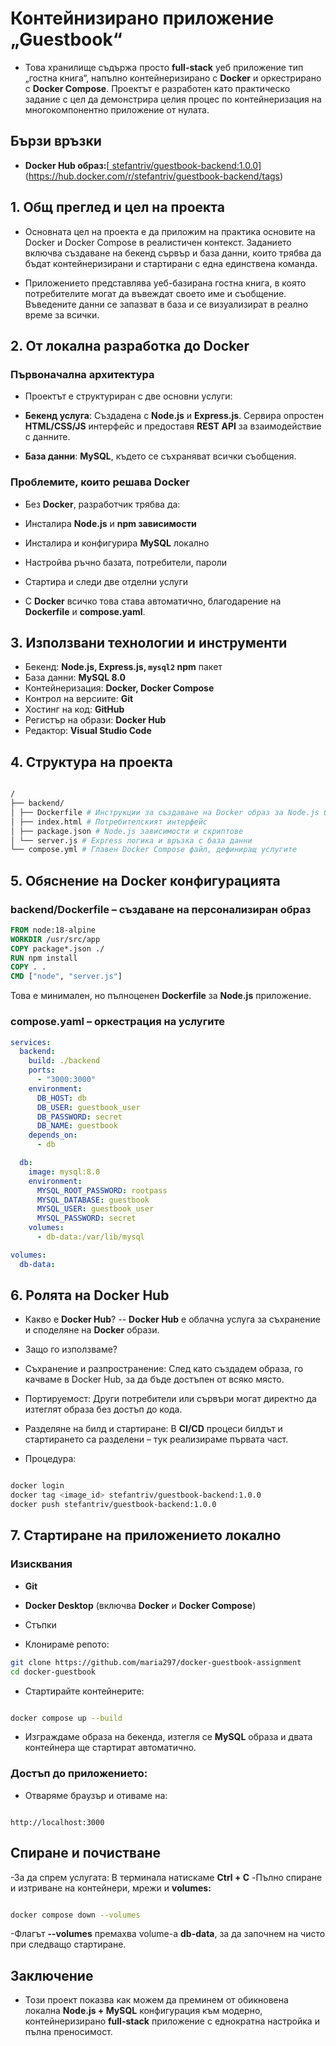 # Контейнизирано приложение „Guestbook“

- Това хранилище съдържа просто **full-stack** уеб приложение тип „гостна книга“, напълно контейнеризирано с **Docker** и оркестрирано с **Docker Compose**. Проектът е разработен като практическо задание с цел да демонстрира целия процес по контейнеризация на многокомпонентно приложение от нулата.

## Бързи връзки

- **Docker Hub образ:**[[ stefantriv/guestbook-backend:1.0.0](https://hub.docker.com/repository/docker/stefantriv/guestbook-backend/tags)](https://hub.docker.com/r/stefantriv/guestbook-backend/tags)



## 1. Общ преглед и цел на проекта

- Основната цел на проекта е да приложим на практика основите на Docker и Docker Compose в реалистичен контекст. Заданието включва създаване на бекенд сървър и база данни, които трябва да бъдат контейнеризирани и стартирани с една единствена команда.

- Приложението представлява уеб-базирана гостна книга, в която потребителите могат да въвеждат своето име и съобщение. Въведените данни се запазват в база и се визуализират в реално време за всички.



## 2. От локална разработка до Docker

### Първоначална архитектура

- Проектът е структуриран с две основни услуги:

- **Бекенд услуга**: Създадена с **Node.js** и **Express.js**. Сервира опростен **HTML/CSS/JS** интерфейс и предоставя **REST API** за взаимодействие с данните.
- **База данни**: **MySQL**, където се съхраняват всички съобщения.

### Проблемите, които решава Docker

- Без **Docker**, разработчик трябва да:

- Инсталира **Node.js** и **npm зависимости**
- Инсталира и конфигурира **MySQL** локално
- Настройва ръчно базата, потребители, пароли
- Стартира и следи две отделни услуги

- С **Docker** всичко това става автоматично, благодарение на **Dockerfile** и **compose.yaml**.



## 3. Използвани технологии и инструменти

- Бекенд: **Node.js, Express.js, `mysql2` npm** пакет  
- База данни: **MySQL 8.0** 
- Контейнеризация: **Docker, Docker Compose**  
- Контрол на версиите: **Git**  
- Хостинг на код: **GitHub**  
- Регистър на образи: **Docker Hub**  
- Редактор: **Visual Studio Code**

## 4. Структура на проекта

```bash

/
├── backend/
│ ├── Dockerfile # Инструкции за създаване на Docker образ за Node.js бекенда
│ ├── index.html # Потребителският интерфейс
│ ├── package.json # Node.js зависимости и скриптове
│ └── server.js # Express логика и връзка с база данни
└── compose.yml # Главен Docker Compose файл, дефиниращ услугите
```



## 5.  Обяснение на Docker конфигурацията

### **backend/Dockerfile** – създаване на персонализиран образ

```Dockerfile
FROM node:18-alpine
WORKDIR /usr/src/app
COPY package*.json ./
RUN npm install
COPY . .
CMD ["node", "server.js"]
```
Това е минимален, но пълноценен **Dockerfile** за **Node.js** приложение.

### **compose.yаml** – оркестрация на услугите
```yaml
services:
  backend:
    build: ./backend
    ports:
      - "3000:3000"
    environment:
      DB_HOST: db
      DB_USER: guestbook_user
      DB_PASSWORD: secret
      DB_NAME: guestbook
    depends_on:
      - db

  db:
    image: mysql:8.0
    environment:
      MYSQL_ROOT_PASSWORD: rootpass
      MYSQL_DATABASE: guestbook
      MYSQL_USER: guestbook_user
      MYSQL_PASSWORD: secret
    volumes:
      - db-data:/var/lib/mysql

volumes:
  db-data:
```
## 6. Ролята на **Docker Hub**
- Какво е **Docker Hub**?
-- **Docker Hub** е облачна услуга за съхранение и споделяне на **Docker** образи.

- Защо го използваме?

- Съхранение и разпространение: След като създадем образа, го качваме в Docker Hub, за да бъде достъпен от всяко място.
- Портируемост: Други потребители или сървъри могат директно да изтеглят образа без достъп до кода.
- Разделяне на билд и стартиране: В **CI/CD** процеси билдът и стартирането са разделени – тук реализираме първата част.

- Процедура:

```bash

docker login
docker tag <image_id> stefantriv/guestbook-backend:1.0.0
docker push stefantriv/guestbook-backend:1.0.0
```
## 7.  Стартиране на приложението локално
### Изисквания
- **Git**
- **Docker Desktop** (включва **Docker** и **Docker Compose**)

- Стъпки
- Клонираме репото:

```bash
git clone https://github.com/maria297/docker-guestbook-assignment
cd docker-guestbook
```
- Стартирайте контейнерите:

```bash

docker compose up --build
```
- Изграждаме образа на бекенда, изтегля се **MySQL** образа и двата контейнера ще стартират автоматично.

### Достъп до приложението:
- Отваряме браузър и отиваме на:

```arduino

http://localhost:3000
```
## Спиране и почистване
-За да спрем услугата: В терминала натискаме **Ctrl + C**
-Пълно спиране и изтриване на контейнери, мрежи и **volumes:**

```bash

docker compose down --volumes
```
-Флагът **--volumes** премахва volume-а **db-data**, за да започнем на чисто при следващо стартиране.
## Заключение
- Този проект показва как можем да преминем от обикновена локална **Node.js + MySQL** конфигурация към модерно, контейнеризирано **full-stack** приложение с еднократна настройка и пълна преносимост.
